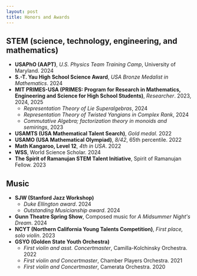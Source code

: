 ```yaml
---
layout: post
title: Honors and Awards
---
```


## STEM (science, technology, engineering, and mathematics)

- **USAPhO (AAPT)**, *U.S. Physics Team Training Camp*, University of Maryland. 2024
- **S.-T. Yau High School Science Award**, *USA Bronze Medalist in Mathematics*. 2024
- **MIT PRIMES-USA (PRIMES: Program for Research in Mathematics, Engineering and Science for High School Students)**, *Researcher*. 2023, 2024, 2025
  - *Representation Theory of Lie Superalgebras*, 2024
  - *Representation Theory of Twisted Yangians in Complex Rank*, 2024
  - *Commutative Algebra; factorization theory in monoids and semirings*, 2023  
- **USAMTS (USA Mathematical Talent Search)**, *Gold medal*. 2022
- **USAMO (USA Mathematical Olympiad)**, *8/42*, 65th percentile. 2022
- **Math Kangaroo, Level 12**, *4th in USA*. 2022
- **WSS**, World Science Scholar. 2024
- **The Spirit of Ramanujan STEM Talent Initiative**, Spirit of Ramanujan Fellow. 2023

## Music

- **SJW (Stanford Jazz Workshop)**
  - *Duke Ellington award*. 2024
  - *Outstanding Musicianship award*. 2024
- **Gunn Theatre Spring Show**, Composed music for *A Midsummer Night's Dream*. 2024
- **NCYT (Northern California Young Talents Competition)**, *First place, solo violin*. 2023
- **GSYO (Golden State Youth Orchestra)**
  - *First violin and asst. Concertmaster*, Camilla-Kolchinsky Orchestra. 2022
  - *First violin and Concertmaster*, Chamber Players Orchestra. 2021
  - *First violin and Concertmaster*, Camerata Orchestra. 2020
